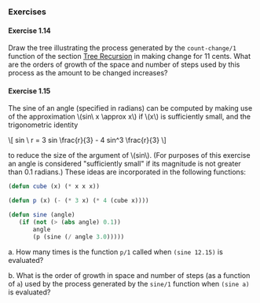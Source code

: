 ### Exercises

#### Exercise 1.14

Draw the tree illustrating the process generated by the ``count-change/1`` function of the section [Tree Recursion]() in making change for 11 cents. What are the orders of growth of the space and number of steps used by this process as the amount to be changed increases? 

#### Exercise 1.15

The sine of an angle (specified in radians) can be computed by making use of the approximation \\(sin\ x \approx x\\) if \\(x\\) is sufficiently small, and the trigonometric identity 

\\[
sin \ r = 3 sin \frac{r}{3} - 4 sin^3 \frac{r}{3}
\\]

to reduce the size of the argument of \\(sin\\). (For purposes of this exercise an angle is considered "sufficiently small" if its magnitude is not greater than 0.1 radians.) These ideas are incorporated in the following functions:

```lisp
(defun cube (x) (* x x x))

(defun p (x) (- (* 3 x) (* 4 (cube x))))

(defun sine (angle)
   (if (not (> (abs angle) 0.1))
       angle
       (p (sine (/ angle 3.0)))))
```

a.  How many times is the function ``p/1`` called when ``(sine 12.15)`` is evaluated?

b.  What is the order of growth in space and number of steps (as a function of ``a``) used by the process generated by the ``sine/1`` function when ``(sine a)`` is evaluated? 
